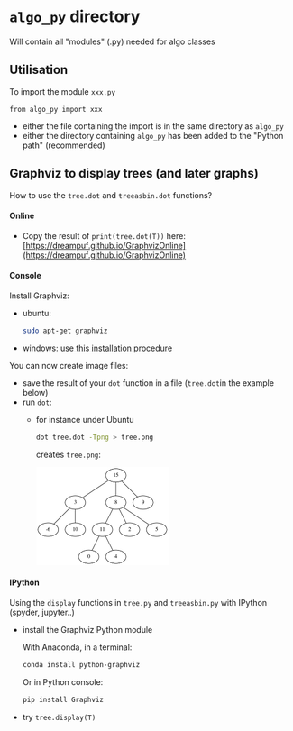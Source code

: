 # `algo_py` directory

Will contain all "modules" (.py) needed for algo classes

## Utilisation

To import the module `xxx.py`

    from algo_py import xxx


- either the file containing the import is in the same directory as `algo_py`
- either the directory containing `algo_py` has been added to the "Python path" (recommended)

## Graphviz to display trees (and later graphs)

How to use the `tree.dot` and `treeasbin.dot` functions?

#### Online

- Copy the result of `print(tree.dot(T))` here: [https://dreampuf.github.io/GraphvizOnline](https://dreampuf.github.io/GraphvizOnline)

#### Console
Install Graphviz:
- ubuntu:
	```bash
	sudo apt-get graphviz
	```
- windows: [use this installation procedure](https://forum.graphviz.org/t/new-simplified-installation-procedure-on-windows/224)

You can now create image files:
- save the result of your `dot` function in a file (`tree.dot`in the example below)
- run `dot`:
   - for instance under Ubuntu
        ```bash
        dot tree.dot -Tpng > tree.png
        ```
        creates `tree.png`: 
        
        ![`tree.png`](tree.png) 

#### IPython
Using the `display` functions in `tree.py` and `treeasbin.py` with IPython (spyder, jupyter..)
- install the Graphviz Python module

  With Anaconda, in a terminal:
  ```bash
  conda install python-graphviz
  ```

  Or in Python console:
	```Python
	pip install Graphviz
	```

- try `tree.display(T)` 
